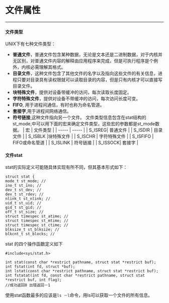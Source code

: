 # 文件属性
---
#### 文件类型
UNIX下有七种文件类型：  
- **普通文件**，普通文件包含某种数据，无论是文本还是二进制数据，对于内核并无区别，对普通文件内容的解释由应用程序来完成，但是可执行程序是个例外，内核必需理解其格式。
- **目录文件**，这种文件包含了其他文件的名字以及指向这些文件的有关信息，进程只要对目录具有读权限就可以读取目录的内容，但是只有内核才可以直接写目录文件。
- **块特殊文件**，提供对设备带缓冲的访问，每次读取长度固定。
- **字符特殊文件**，提供对设备不带缓冲的访问，每次访问长度可变。
- **FIFO**, 用于进程间通信，有时也称为命名管道。
- **套接字**,用于进程间网络通信。
- **符号链接**,这种文件指向另一个文件。
文件类型信息包含在stat结构的st_mode,中可以用下面的宏来确定文件类型，这些宏的参数都是st_mode数据。
| 宏 | 文件类型 |
| ----- | ----- |
| S_ISREG| 普通文件 |
| S_ISDIR | 目录文件 |
| S_ISBLK |块特殊文件 |
| S_ISCHR | 字符特殊文件 |
| S_ISFIFO | FIFO或命名管道 |
| S_ISLINK | 符号链接 |
| S_ISSOCK| 套接字 |

#### 文件stat
stat的实际定义可能随具体实现有所不同，但其基本形式如下：
```
struct stat {
mode_t st_mode; //
ino_t st_ino; //
dev_t st_dev; //
dev_t st_rdev; //
nlink_t st_nlink; //
uid_t st_uid; //
gid_t st_gid; //
off_t st_size; //
struct timespec st_atime; //
struct timespec st_mtime; //
struct timespec st_ctime; //
blksize_t st_blksize; //
blkcnt_t st_blocks; //
```
stat 的四个操作函数定义如下
```
#include<sys/stat.h>

int stat(const char *restrict pathname, struct stat *restrict buf);
int fstat(int fd, struct *buf);
int lstat(const char *restrict pathname, struct stat *restrict buf);
int fstatat(int fd, const char *restrict pathname, struct stat *restrict buf, int flag);
//成功返回0 出错返回－1
```
使用stat函数最多的应该是`ls －l`命令，用ls可以获取一个文件的所有信息。














